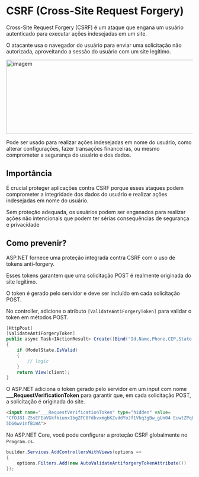 # CSRF (Cross-Site Request Forgery)

Cross-Site Request Forgery (CSRF) é um ataque que engana um usuário autenticado para executar ações indesejadas em um site.

O atacante usa o navegador do usuário para enviar uma solicitação não autorizada, aproveitando a sessão do usuário com um site legítimo.

<img src="https://i0.wp.com/www.eduardopires.net.br/wp-content/uploads/2018/02/csrf.png?fit=754%2C160&ssl=1" alt="imagem" width="650px" height="200px"/>

Pode ser usado para realizar ações indesejadas em nome do usuário, como alterar configurações, fazer transações financeiras, ou mesmo comprometer a segurança do usuário e dos dados.

## Importância

É crucial proteger aplicações contra CSRF porque esses ataques podem comprometer a integridade dos dados do usuário e realizar ações indesejadas em nome do usuário.

Sem proteção adequada, os usuários podem ser enganados para realizar ações não intencionais que podem ter sérias consequências de segurança e privacidade

## Como prevenir?

ASP.NET fornece uma proteção integrada contra CSRF com o uso de tokens anti-forgery.

Esses tokens garantem que uma solicitação POST é realmente originada do site legítimo.

O token é gerado pelo servidor e deve ser incluído em cada solicitação POST.

No controller, adicione o atributo `[ValidateAntiForgeryToken]` para validar o token em métodos POST.

```c#
[HttpPost]
[ValidateAntiForgeryToken]
public async Task<IActionResult> Create([Bind("Id,Name,Phone,CEP,State,City")] Client client)
{
    if (ModelState.IsValid)
    {
        // logic
    }
    return View(client);
}
```

O ASP.NET adiciona o token gerado pelo servidor em um input com nome **___RequestVerificationToken** para garantir que, em cada solicitação POST, a solicitação é originada do site.

```html
<input name="___RequestVerificationToken" type="hidden" value=
"CfDJ8I-Z5sEFEaVGkfkiunx1bgZFC0FdkvxmgbKZvddYoJf1Vkq3gBw_gUn04 EuwtZPq8CdgAxSzKUEOTXDGgRQvZm1xU4H100riajfAjVd2h1a8hWBqe_ssWic d-h22w-r1wvCz1X7znoZ202LRrJIj5xx0JFiJ7iwrNRNBQRPMvmSmoy62Jbr6g
5bG6wv1nfB1WA">
```

No ASP.NET Core, você pode configurar a proteção CSRF globalmente no `Program.cs`.

```c#
builder.Services.AddControllersWithViews(options =>
{
    options.Filters.Add(new AutoValidateAntiforgeryTokenAttribute())
});
```
